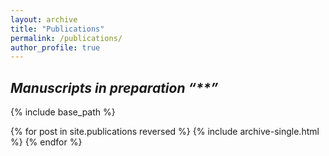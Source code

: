 ```yaml
---
layout: archive
title: "Publications"
permalink: /publications/
author_profile: true
---
```


<!-- You can also find my articles on [my Google Scholar profile](https://scholar.google.co.uk/citations?user=NG6WOPQAAAAJ&hl=en). -->
## _Manuscripts in preparation “**”_

{% include base_path %}

{% for post in site.publications reversed %}
  {% include archive-single.html %}
{% endfor %}
